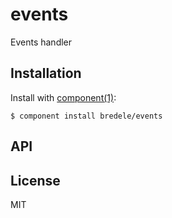 
# events

  Events handler

## Installation

  Install with [component(1)](http://component.io):

    $ component install bredele/events

## API



## License

  MIT
